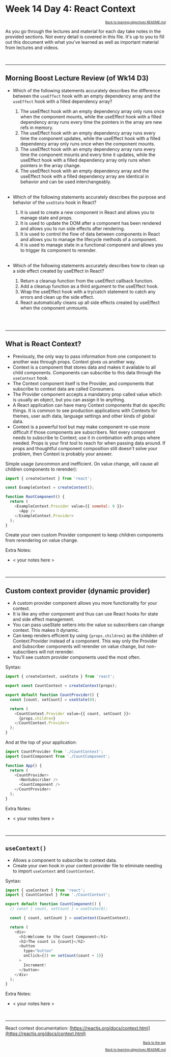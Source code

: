 # Week 14 Day 4: React Context

<a name="#readme-top"></a>

<p align="right" style="font-size:10px">
  <a href="./README.md">Back to learning objectives README.md</a>
</p>

As you go through the lectures and material for each day take notes in the
provided sections. Not every detail is covered in this file. It's up to you to
fill out this document with what you've learned as well as important material
from lectures and videos.

<br />
<hr />

## Morning Boost Lecture Review (of Wk14 D3)

- Which of the following statements accurately describes the difference between
  the `useEffect` hook with an empty dependency array and the `useEffect` hook with
  a filled dependency array?
  1. The useEffect hook with an empty dependency array only runs once when the
     component mounts, while the useEffect hook with a filled dependency array runs
     every time the pointers in the array are new refs in memory.
  2. The useEffect hook with an empty dependency array runs every time the
     component updates, while the useEffect hook with a filled dependency array only
     runs once when the component mounts.
  3. The useEffect hook with an empty dependency array runs every time the
     component mounts and every time it updates, while the useEffect hook with
     a filled dependency array only runs when pointers in the array change.
  4. The useEffect hook with an empty dependency array and the useEffect hook
     with a filled dependency array are identical in behavior and can be used
     interchangeably. <br></br>

- Which of the following statements accurately describes the purpose and
   behavior of the `useState` hook in React?
  1. It is used to create a new component in React and allows you to manage state and props.
  2. It is used to update the DOM after a component has been rendered and allows
     you to run side effects after rendering.
  3. It is used to control the flow of data between components in React and
     allows you to manage the lifecycle methods of a component.
  4. It is used to manage state in a functional component and allows you to
     trigger its component to rerender. <br></br>

- Which of the following statements accurately describes how to clean up a side
  effect created by useEffect in React?
  1. Return a cleanup function from the useEffect callback function.
  2. Add a cleanup function as a third argument to the useEffect hook.
  3. Wrap the useEffect hook with a try/catch statement to catch any errors and clean up the side effect.
  4. React automatically cleans up all side effects created by useEffect when the component unmounts. <br></br>

<br />
<hr />

## What is React Context?

- Previously, the only way to pass information from one component to another was through props. Context gives us another way.
- Context is a component that stores data and makes it available to all child components. Components can subscribe to this data through the `useContext` hook.
- The Context component itself is the Provider, and components that subscribe to context data are called Consumers.
- The Provider component accepts a mandatory prop called value which is usually an object, but you can assign it to anything.
- A React application can have many Context components that do specific things. It is common to see production applications with Contexts for themes, user auth data, language settings and other kinds of global data.
- Context is a powerful tool but may make component re-use more difficult if those components are subscribers. Not every component needs to subscribe to Context; use it in combination with props where needed. Props is your first tool to reach for when passing data around. If props and thoughtful component composition still doesn't solve your problem, then Context is probably your answer.

Simple usage (uncommon and inefficient. On value change, will cause all children components to rerender):

```js
import { createContext } from 'react';

const ExampleContext = createContext();

function RootComponent() {
  return (
    <ExampleContext.Provider value={{ someVal: 0 }}>
      <App />
    </ExampleContext.Provider>
  );
}
```

Create your own custom Provider component to keep children components from rerendering on value change.

Extra Notes:

- < your notes here >

<br>
<hr>

## Custom context provider (dynamic provider)

- A custom provider component allows you more functionality for your context.
- It is like any other component and thus can use React hooks for state and side effect management.
- You can pass useState setters into the value so subscribers can change context. This makes it dynamic.
- Can keep renders efficient by using `{props.children}` as the children of Context.Provider instead of a component. This way only the Provider and Subscriber components will rerender on value change, but non-subscribers will not rerender.
- You'll see custom provider components used the most often.

Syntax:

```js
import { createContext, useState } from 'react';

export const CountContext = createContext(props);

export default function CountProvider() {
  const [count, setCount] = useState(0);

  return (
    <CountContext.Provider value={{ count, setCount }}>
      {props.children}
    </CountContext.Provider>
  );
}
```

And at the top of your application:

```js
import CountProvider from './CountContext';
import CountComponent from './CountComponent';

function App() {
  return (
    <CountProvider>
      <NonSubscriber />
      <CountComponent />
    </CountProvider>
  );
}
```

Extra Notes:

- < your notes here >

<br>
<hr>

## `useContext()`

- Allows a component to subscribe to context data.
- Create your own hook in your context provider file to eliminate needing to import `useContext` and `CountContext`.

Syntax:

```js
import { useContext } from 'react';
import { CountContext } from './CountContext';

export default function CountComponent() {
  // const [ count, setCount ] = useState(0);

  const { count, setCount } = useContext(CountContext);

  return (
    <div>
      <h1>Welcome to the Count Component</h1>
      <h2>The count is {count}</h2>
      <button
        type="button"
        onClick={() => setCount(count + 1)}
      >
        Increment!
      </button>
    </div>
  );
}
```

Extra Notes:

- < your notes here >

<br>
<hr>

React context documentation: [https://reactjs.org/docs/context.html](https://reactjs.org/docs/context.html)

<p align="right" style="font-size:10px">
  <a href="#readme-top">Back to the top</a>
</p>
<p align="right" style="font-size:10px">
  <a href="./README.md">Back to learning objectives README.md</a>
</p>
